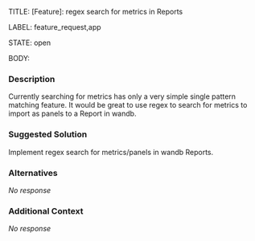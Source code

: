 TITLE:
[Feature]: regex search for metrics in Reports

LABEL:
feature_request,app

STATE:
open

BODY:
### Description

Currently searching for metrics has only a very simple single pattern matching feature. It would be great to use regex to search for metrics to import as panels to a Report in wandb. 

### Suggested Solution

Implement regex search for metrics/panels in wandb Reports. 

### Alternatives

_No response_

### Additional Context

_No response_

